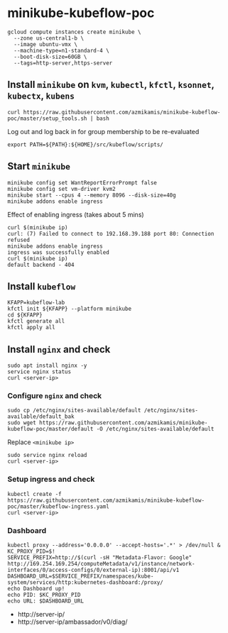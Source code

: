 # minikube-kubeflow-poc
```
gcloud compute instances create minikube \
  --zone us-central1-b \
  --image ubuntu-vmx \
  --machine-type=n1-standard-4 \
  --boot-disk-size=60GB \
  --tags=http-server,https-server
```
## Install `minikube` on `kvm`, `kubectl`, `kfctl`, `ksonnet`, `kubectx`, `kubens`
```
curl https://raw.githubusercontent.com/azmikamis/minikube-kubeflow-poc/master/setup_tools.sh | bash
```
Log out and log back in for group membership to be re-evaluated
```
export PATH=${PATH}:${HOME}/src/kubeflow/scripts/
```
## Start `minikube`
```
minikube config set WantReportErrorPrompt false
minikube config set vm-driver kvm2
minikube start --cpus 4 --memory 8096 --disk-size=40g
minikube addons enable ingress
```
Effect of enabling ingress (takes about 5 mins)
```
curl $(minikube ip)
curl: (7) Failed to connect to 192.168.39.188 port 80: Connection refused
minikube addons enable ingress
ingress was successfully enabled
curl $(minikube ip)
default backend - 404
```
## Install `kubeflow`
```
KFAPP=kubeflow-lab
kfctl init ${KFAPP} --platform minikube
cd ${KFAPP}
kfctl generate all
kfctl apply all
```
## Install `nginx` and check
```
sudo apt install nginx -y
service nginx status
curl <server-ip>
```
### Configure `nginx` and check
```
sudo cp /etc/nginx/sites-available/default /etc/nginx/sites-available/default_bak
sudo wget https://raw.githubusercontent.com/azmikamis/minikube-kubeflow-poc/master/default -O /etc/nginx/sites-available/default
```
Replace `<minikube ip>`
```
sudo service nginx reload
curl <server-ip>
```
### Setup ingress and check
```
kubectl create -f https://raw.githubusercontent.com/azmikamis/minikube-kubeflow-poc/master/kubeflow-ingress.yaml
curl <server-ip>
```
### Dashboard
```
kubectl proxy --address='0.0.0.0' --accept-hosts='.*' > /dev/null &
KC_PROXY_PID=$!
SERVICE_PREFIX=http://$(curl -sH "Metadata-Flavor: Google" http://169.254.169.254/computeMetadata/v1/instance/network-interfaces/0/access-configs/0/external-ip):8001/api/v1
DASHBOARD_URL=$SERVICE_PREFIX/namespaces/kube-system/services/http:kubernetes-dashboard:/proxy/
echo Dashboard up!
echo PID: $KC_PROXY_PID
echo URL: $DASHBOARD_URL
```
- http://server-ip/
- http://server-ip/ambassador/v0/diag/
